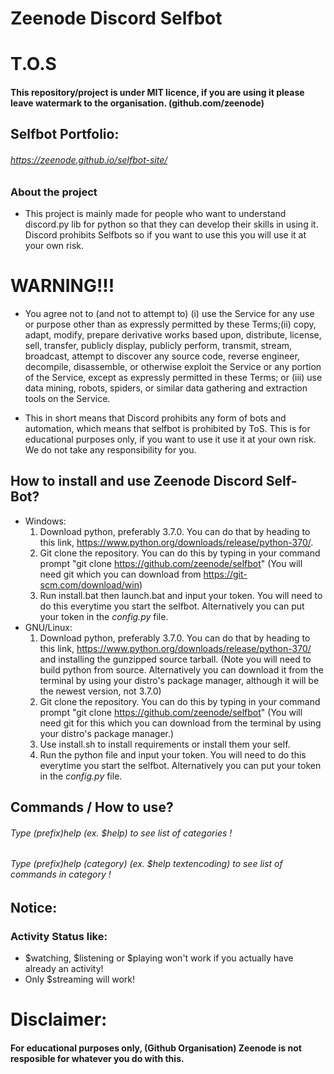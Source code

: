 # Zeenode Discord Selfbot


# T.O.S
#### This repository/project is under MIT licence, if you are using it please leave watermark to the organisation. (github.com/zeenode)

## Selfbot Portfolio: 
###### https://zeenode.github.io/selfbot-site/

### About the project

- This project is mainly made for people who want to understand discord.py lib for python so that they can develop their skills in using it. Discord prohibits Selfbots so if you want to use this you will use it at your own risk.

# WARNING!!!

- You agree not to (and not to attempt to) (i) use the Service for any use or purpose other than as expressly permitted by these Terms;(ii) copy, adapt, modify, prepare derivative works based upon, distribute, license, sell, transfer, publicly display, publicly perform, transmit, stream, broadcast, attempt to discover any source code, reverse engineer, decompile, disassemble, or otherwise exploit the Service or any portion of the Service, except as expressly permitted in these Terms; or (iii) use data mining, robots, spiders, or similar data gathering and extraction tools on the Service.

- This in short means that Discord prohibits any form of bots and automation, which means that selfbot is prohibited by ToS. This is for educational purposes only, if you want to use it use it at your own risk. We do not take any responsibility for you.



## How to install and use Zeenode Discord Self-Bot?
- Windows:
    1. Download python, preferably 3.7.0. You can do that by heading to this link, https://www.python.org/downloads/release/python-370/. 
    2. Git clone the repository. You can do this by typing in your command prompt "git clone https://github.com/zeenode/selfbot" (You will need git which you can download from https://git-scm.com/download/win)
    3. Run install.bat then launch.bat and input your token. You will need to do this everytime you start the selfbot. Alternatively you can put your token in the *config.py* file.
- GNU/Linux:
    1. Download python, preferably 3.7.0. You can do that by heading to this link, https://www.python.org/downloads/release/python-370/ and installing the gunzipped source tarball. (Note you will need to build python from source. Alternatively you can download it from the terminal by using your distro's package manager, although it will be the newest version, not 3.7.0)
    2. Git clone the repository. You can do this by typing in your command prompt "git clone https://github.com/zeenode/selfbot" (You will need git for this which you can download from the terminal by using your distro's package manager.)
    3. Use install.sh to install requirements or install them your self.
    4. Run the python file and input your token. You will need to do this everytime you start the selfbot. Alternatively you can put your token in the *config.py* file.
    



## Commands / How to use?
###### Type (prefix)help (ex. $help) to see list of categories !
###### Type (prefix)help (category) (ex. $help textencoding) to see list of commands in category !





<!---

## Commands

## You can see this by typing (prefix)help in any discord channel.



### Activity:

$**listening** *(text)* - Shows listening status.       

$**playing** *(text)* - Shows playing status. 

$**stopactivity** - Stops activity.

$**streaming** *(text)* - Shows streaming status.

$**watching** *(text)* - Shows watching status. 





### Fun:



$**cat** - Sends a cute cat image.

$**dog** - Sends a cute dog image.

$**dick** *@user* - Shows user dick size.                                                                                

$**hug** *@user* - Sends a hug to user.

$**kiss** *@user* - Sends a kiss to user.                                                                            

$**meme** - Sends a meme.         

$**nitro** - Sends a nitro.                                                                                           

$**slap** *@user* - Sends a slap to user.                                                                                 
                                                       

### Main:

$**ascii** *(message)* - Sends message as ascii art.    

$**av** - Sends your avatar in the chat.            

$**embed** *(message)* - Sends embed message.   

$**guildicon** - Shows server(guild) icon.     

$**hypesquad** *(badge)* - Changes your hypesquad badge.                                                                  

$**purge** *(number of messages)* - Deletes messages.      

$**serverinfo** - Shows server info.

$**suggest** *Question* - Sends question with embed leaving thumbsup & thumbsdown sign.

$**whois** *Tag(User)* - Sends info about user.

$**geoip** *ip* - Looks up geoip data of an IP address provided.
                                                                        




### Currency:

$**btc** - Shows Bitcoin Price.

$**doge** - Shows Doge price.

$**eth** - Shows Ethereum price.

$**XMR** - Shows Monero price.

$**xrp** - Shows Ripple Price.


###### Notice: More values will be added soon!








### Emoticons:

#### $**listemoticons** - Lists all the cool emoticons you can send because there are too many to list on this README file.


### Text Encoding:

$**encode_base64** *(word/message)* - Encodes text with Base64.                                                                  

$**encode_leet** *(word/message)* - Encodes text with leet speak (if you don't know what is leet it is basicly hacker language).

$**encode_md5** *(word/message)* - Encodes text with MD5 hash.   


$**encode_sha1** *(word/message)* - Encodes text with Sha1.

$**encode_sha224** *(word/message)* - Encodes text wish SHA224.

$**encode_sha384** *(word/message)* - Encodes text with Sha384.

$**Encode_sha251** *(word/message)* - Encodes text with Sha512.



### Mass:

$**massreact** *:(emoji):* - Reacts to last 20 messages with emojis.

$**spam** *number* *message* - Spams message number of times.


### Nsfw:


$**anal** *(User tag)* - Sends nsfw anime content.

$**blowjob** *(User Tag)* - Sends nsfw anime content.

$**boobs** *(User Tag)* - Sends nsfw anime content.

$**hentai** *(User Tag)* - Sends hentai. ( Anime porn )

## End of commands.


-->

## Notice:

### Activity Status like:
- $watching, $listening or $playing won't work if you actually have already an activity! 
- Only $streaming will work!


# Disclaimer:

#### For educational purposes only, (Github Organisation) Zeenode is not resposible for whatever you do with this.
